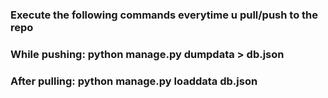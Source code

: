 ### Execute the following commands everytime u pull/push to the repo

### While pushing: python manage.py dumpdata > db.json

### After pulling: python manage.py loaddata db.json
